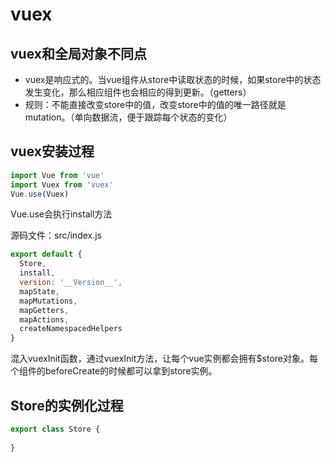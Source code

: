 # vuex

## vuex和全局对象不同点

* vuex是响应式的。当vue组件从store中读取状态的时候，如果store中的状态发生变化，那么相应组件也会相应的得到更新。（getters）
* 规则：不能直接改变store中的值，改变store中的值的唯一路径就是mutation。（单向数据流，便于跟踪每个状态的变化）

## vuex安装过程

```javascript
import Vue from 'vue'
import Vuex from 'vuex'
Vue.use(Vuex)
```

Vue.use会执行install方法

源码文件：src/index.js

```javascript
export default {
  Store,
  install,
  version: '__Version__',
  mapState,
  mapMutations,
  mapGetters,
  mapActions,
  createNamespacedHelpers
}
```

混入vuexInit函数，通过vuexInit方法，让每个vue实例都会拥有$store对象。每个组件的beforeCreate的时候都可以拿到store实例。

## Store的实例化过程

```javascript
export class Store {
  
}
```
